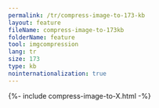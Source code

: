 ```yaml
---
permalink: /tr/compress-image-to-173-kb
layout: feature
fileName: compress-image-to-173kb
folderName: feature
tool: imgcompression
lang: tr
size: 173
type: kb
nointernationalization: true
---
```

{%- include compress-image-to-X.html -%}
      